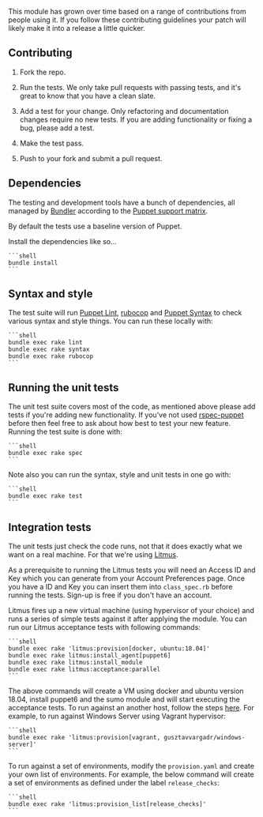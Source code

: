 This module has grown over time based on a range of contributions from
people using it. If you follow these contributing guidelines your patch
will likely make it into a release a little quicker.

## Contributing

1. Fork the repo.

2. Run the tests. We only take pull requests with passing tests, and
   it's great to know that you have a clean slate.

3. Add a test for your change. Only refactoring and documentation
   changes require no new tests. If you are adding functionality
   or fixing a bug, please add a test.

4. Make the test pass.

5. Push to your fork and submit a pull request.

## Dependencies

The testing and development tools have a bunch of dependencies,
all managed by [Bundler](http://bundler.io/) according to the
[Puppet support matrix](http://docs.puppetlabs.com/guides/platforms.html#ruby-versions).

By default the tests use a baseline version of Puppet.

Install the dependencies like so...

    ```shell
    bundle install
    ```

## Syntax and style

The test suite will run [Puppet Lint](http://puppet-lint.com/), [rubocop](https://github.com/rubocop-hq/rubocop) and
[Puppet Syntax](https://github.com/gds-operations/puppet-syntax) to
check various syntax and style things. You can run these locally with:

    ```shell
    bundle exec rake lint
    bundle exec rake syntax
    bundle exec rake rubocop
    ```

## Running the unit tests

The unit test suite covers most of the code, as mentioned above please
add tests if you're adding new functionality. If you've not used
[rspec-puppet](http://rspec-puppet.com/) before then feel free to ask
about how best to test your new feature. Running the test suite is done
with:

    ```shell
    bundle exec rake spec
    ```

Note also you can run the syntax, style and unit tests in one go with:

    ```shell
    bundle exec rake test
    ```

## Integration tests

The unit tests just check the code runs, not that it does exactly what
we want on a real machine. For that we're using
[Litmus](https://github.com/puppetlabs/puppet_litmus).

As a prerequisite to running the Litmus tests you will need an Access ID
and Key which you can generate from your Account Preferences page. Once
you have a ID and Key you can insert them into `class_spec.rb` before
running the tests. Sign-up is free if you don't have an account.

Litmus fires up a new virtual machine (using hypervisor of your choice) and runs a series of
simple tests against it after applying the module. You can run our
Litmus acceptance tests with following commands:

    ```shell
    bundle exec rake 'litmus:provision[docker, ubuntu:18.04]'
    bundle exec rake litmus:install_agent[puppet6]
    bundle exec rake litmus:install_module
    bundle exec rake litmus:acceptance:parallel
    ```

The above commands will create a VM using docker and ubuntu version 18.04, install puppet6 and the sumo module and will start executing the acceptance tests. To run against an another host, follow the steps [here](https://github.com/puppetlabs/puppet_litmus/wiki/Litmus-core-commands). For example, to run against Windows Server using Vagrant hypervisor:

    ```shell
    bundle exec rake 'litmus:provision[vagrant, gusztavvargadr/windows-server]'
    ```

To run against a set of environments, modify the `provision.yaml` and create your own list of environments. For example, the below command will create a set of environments as defined under the label `release_checks`:

    ```shell
    bundle exec rake 'litmus:provision_list[release_checks]'
    ```
